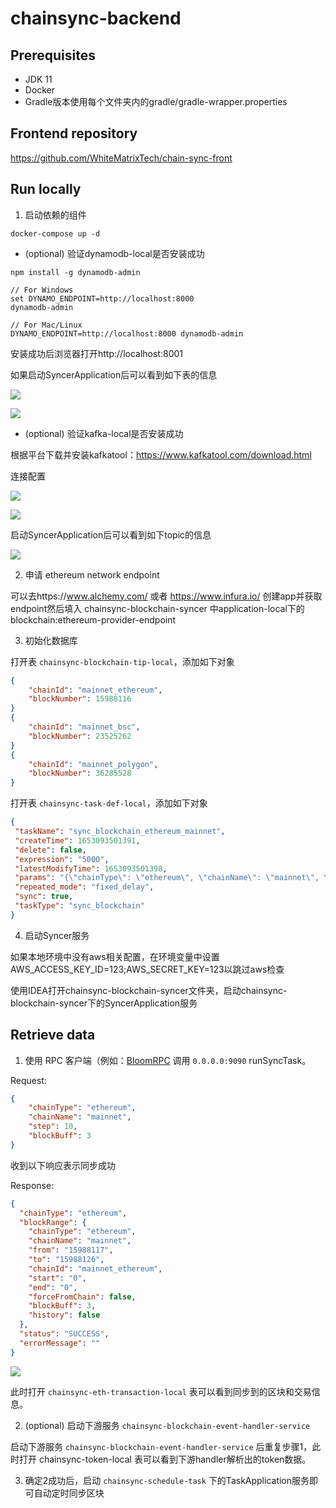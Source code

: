 # chainsync-backend

## Prerequisites

- JDK 11
- Docker
- Gradle版本使用每个文件夹内的gradle/gradle-wrapper.properties

## Frontend repository

https://github.com/WhiteMatrixTech/chain-sync-front

## Run locally

1. 启动依赖的组件

```
docker-compose up -d
```

- (optional) 验证dynamodb-local是否安装成功

```
npm install -g dynamodb-admin

// For Windows
set DYNAMO_ENDPOINT=http://localhost:8000
dynamodb-admin

// For Mac/Linux
DYNAMO_ENDPOINT=http://localhost:8000 dynamodb-admin
```

安装成功后浏览器打开http://localhost:8001

如果启动SyncerApplication后可以看到如下表的信息

![](dynamodb-admin.png)

![](chainsync-blockchain-tip-local.png)

- (optional) 验证kafka-local是否安装成功

根据平台下载并安装kafkatool：https://www.kafkatool.com/download.html

连接配置

![](kafka-viewer-config1.png)

![](kafka-viewer-config2.png)

启动SyncerApplication后可以看到如下topic的信息

![](kafka-viewer.png)

2. 申请 ethereum network endpoint

可以去https://www.alchemy.com/ 或者 https://www.infura.io/ 创建app并获取endpoint然后填入
chainsync-blockchain-syncer 中application-local下的blockchain:ethereum-provider-endpoint

3. 初始化数据库

打开表 `chainsync-blockchain-tip-local`，添加如下对象

``` json
{
    "chainId": "mainnet_ethereum",
    "blockNumber": 15988116
}
{
    "chainId": "mainnet_bsc",
    "blockNumber": 23525262
}
{
    "chainId": "mainnet_polygon",
    "blockNumber": 36285528
}
```

打开表 `chainsync-task-def-local`，添加如下对象

```json
{
 "taskName": "sync_blockchain_ethereum_mainnet",
 "createTime": 1653093501391,
 "delete": false,
 "expression": "5000",
 "latestModifyTime": 1653093501398,
 "params": "{\"chainType\": \"ethereum\", \"chainName\": \"mainnet\", \"step\": 10}",
 "repeated_mode": "fixed_delay",
 "sync": true,
 "taskType": "sync_blockchain"
}
```

4. 启动Syncer服务

如果本地环境中没有aws相关配置，在环境变量中设置AWS_ACCESS_KEY_ID=123;AWS_SECRET_KEY=123以跳过aws检查

使用IDEA打开chainsync-blockchain-syncer文件夹，启动chainsync-blockchain-syncer下的SyncerApplication服务

## Retrieve data

1. 使用 RPC 客户端（例如：[BloomRPC](https://github.com/bloomrpc/bloomrpc) 调用 `0.0.0.0:9090` runSyncTask。

Request:
``` json
{
    "chainType": "ethereum", 
    "chainName": "mainnet", 
    "step": 10,
    "blockBuff": 3
}
```
收到以下响应表示同步成功

Response:
``` json
{
  "chainType": "ethereum",
  "blockRange": {
    "chainType": "ethereum",
    "chainName": "mainnet",
    "from": "15988117",
    "to": "15988126",
    "chainId": "mainnet_ethereum",
    "start": "0",
    "end": "0",
    "forceFromChain": false,
    "blockBuff": 3,
    "history": false
  },
  "status": "SUCCESS",
  "errorMessage": ""
}
```

![](bloomRPC.png)

此时打开 `chainsync-eth-transaction-local` 表可以看到同步到的区块和交易信息。

2. (optional) 启动下游服务 `chainsync-blockchain-event-handler-service`

启动下游服务 `chainsync-blockchain-event-handler-service` 后重复步骤1，此时打开 chainsync-token-local 表可以看到下游handler解析出的token数据。

3. 确定2成功后，启动 `chainsync-schedule-task` 下的TaskApplication服务即可自动定时同步区块
